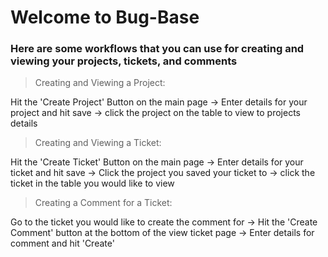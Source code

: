 # Welcome to Bug-Base

### Here are some workflows that you can use for creating and viewing your projects, tickets, and comments

> Creating and Viewing a Project:

Hit the 'Create Project' Button on the main page -> Enter details for your project and hit save -> click the project on the table to view to projects details

> Creating and Viewing a Ticket:

Hit the 'Create Ticket' Button on the main page -> Enter details for your ticket and hit save -> Click the project you saved your ticket to -> click the ticket in the table you would like to view

> Creating a Comment for a Ticket:

Go to the ticket you would like to create the comment for -> Hit the 'Create Comment' button at the bottom of the view ticket page -> Enter details for comment and hit 'Create'
